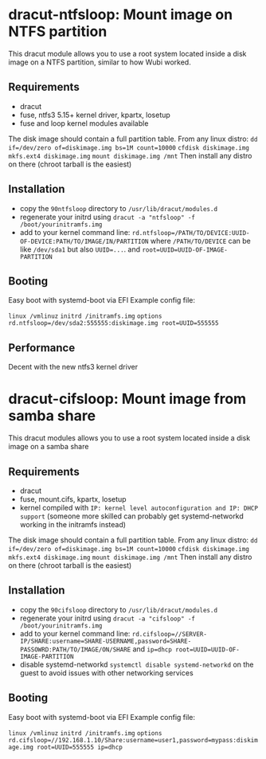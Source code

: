 dracut-ntfsloop: Mount image on NTFS partition
==============================================

This dracut module allows you to use a root system located inside
a disk image on a NTFS partition, similar to how Wubi worked.

## Requirements

* dracut
* fuse, ntfs3 5.15+ kernel driver, kpartx, losetup
* fuse and loop kernel modules available

The disk image should contain a full partition table.
From any linux distro: 
`dd if=/dev/zero of=diskimage.img bs=1M count=10000`
`cfdisk diskimage.img`
`mkfs.ext4 diskimage.img`
`mount diskimage.img /mnt`
Then install any distro on there (chroot tarball is the easiest)

## Installation

* copy the `90ntfsloop` directory to `/usr/lib/dracut/modules.d`
* regenerate your initrd using `dracut -a "ntfsloop" -f /boot/yourinitramfs.img `
* add to your kernel command line: `rd.ntfsloop=/PATH/TO/DEVICE:UUID-OF-DEVICE:PATH/TO/IMAGE/IN/PARTITION`
  where `/PATH/TO/DEVICE` can be like `/dev/sda1` but also `UUID=...`. and `root=UUID=UUID-OF-IMAGE-PARTITION`

## Booting

Easy boot with systemd-boot via EFI
Example config file:

`linux /vmlinuz`
`initrd /initramfs.img`
`options rd.ntfsloop=/dev/sda2:555555:diskimage.img root=UUID=555555`

## Performance

Decent with the new ntfs3 kernel driver

dracut-cifsloop: Mount image from samba share
==============================================

This dracut modules allows you to use a root system located inside
a disk image on a samba share

## Requirements

* dracut
* fuse, mount.cifs, kpartx, losetup
* kernel compiled with `IP: kernel level autoconfiguration and IP: DHCP support`
  (someone more skilled can probably get systemd-networkd working in the initramfs instead)

The disk image should contain a full partition table.
From any linux distro: 
`dd if=/dev/zero of=diskimage.img bs=1M count=10000`
`cfdisk diskimage.img`
`mkfs.ext4 diskimage.img`
`mount diskimage.img /mnt`
Then install any distro on there (chroot tarball is the easiest)


## Installation

* copy the `90cifsloop` directory to `/usr/lib/dracut/modules.d`
* regenerate your initrd using `dracut -a "cifsloop" -f /boot/yourinitramfs.img `
* add to your kernel command line: `rd.cifsloop=//SERVER-IP/SHARE:username=SHARE-USERNAME,password=SHARE-PASSOWRD:PATH/TO/IMAGE/ON/SHARE` 
  and `ip=dhcp root=UUID=UUID-OF-IMAGE-PARTITION`
* disable systemd-networkd `systemctl disable systemd-networkd` on the guest to avoid issues with other networking services 

## Booting

Easy boot with systemd-boot via EFI
Example config file:

`linux /vmlinuz`
`initrd /initramfs.img`
`options rd.cifsloop=//192.168.1.10/Share:username=user1,password=mypass:diskimage.img root=UUID=555555 ip=dhcp`
